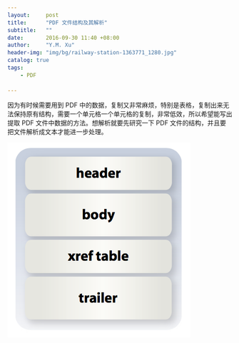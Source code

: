 ```yaml
---
layout:     post
title:      "PDF 文件结构及其解析"
subtitle:   ""
date:       2016-09-30 11:40 +08:00
author:     "Y.M. Xu"
header-img: "img/bg/railway-station-1363771_1280.jpg"
catalog: true
tags:
    - PDF

---
```


因为有时候需要用到 PDF 中的数据，复制又非常麻烦，特别是表格，复制出来无法保持原有结构，需要一个单元格一个单元格的复制，非常低效，所以希望能写出提取 PDF 文件中数据的方法。想解析就要先研究一下 PDF 文件的结构，并且要把文件解析成文本才能进一步处理。

![PDF_STRUCTURE](/img/post/2016-09-30/pdf_struture.png)